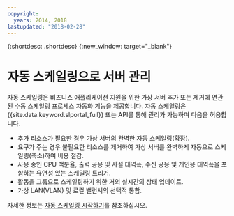 ```yaml
---
copyright:
  years: 2014, 2018
lastupdated: "2018-02-28"
---
```


{:shortdesc: .shortdesc}
{:new_window: target="_blank"}

# 자동 스케일링으로 서버 관리

자동 스케일링은 비즈니스 애플리케이션 지원을 위한 가상 서버 추가 또는 제거에 연관된 수동 스케일링 프로세스 자동화 기능을 제공합니다. 자동 스케일링은 {{site.data.keyword.slportal_full}} 또는 API를 통해 관리가 가능하며 다음을 허용합니다.

* 추가 리소스가 필요한 경우 가상 서버의 완벽한 자동 스케일링(확장).
* 요구가 주는 경우 불필요한 리소스를 제거하여 가상 서버를 완벽하게 자동으로 스케일링(축소)하여 비용 절감.
* 사용 중인 CPU 백분율, 출력 공용 및 사설 대역폭, 수신 공용 및 개인용 대역폭을 포함하는 유연성 있는 스케일링 트리거.
* 활동을 그룹으로 스케일링하기 위한 거의 실시간의 상태 업데이트.
* 가상 LAN(VLAN) 및 로컬 밸런서의 선택적 통합.

자세한 정보는 [자동 스케일링 시작하기](/docs/infrastructure/SLautoscale/index.html)를 참조하십시오.

